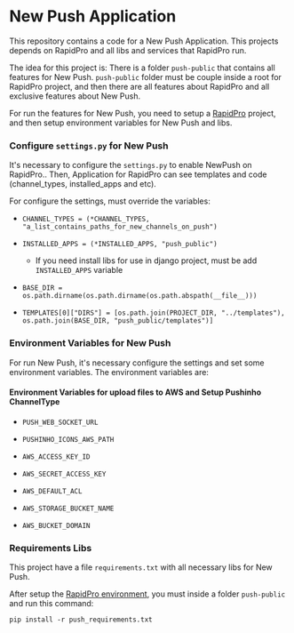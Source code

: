 # New Push Application

This repository contains a code for a New Push Application. This projects depends on RapidPro and all libs and services that RapidPro run.  

The idea for this project is: There is a folder `push-public` that contains all features for New Push. `push-public` folder must be couple inside a root for RapidPro project, and then there are all features about RapidPro and all exclusive features about New Push.

For run the features for New Push, you need to setup a [RapidPro](http://rapidpro.github.io/rapidpro/docs/) project, and then setup environment variables for New Push and libs.

### Configure `settings.py` for New Push

It's necessary to configure the `settings.py` to enable NewPush on RapidPro.. Then, Application for RapidPro can see templates and code (channel_types, installed_apps and etc).  

For configure the settings, must override the variables:

* `CHANNEL_TYPES = (*CHANNEL_TYPES, "a_list_contains_paths_for_new_channels_on_push")`

* `INSTALLED_APPS = (*INSTALLED_APPS, "push_public")`
	- If you need install libs for use in django project, must be add `INSTALLED_APPS` variable

* `BASE_DIR = os.path.dirname(os.path.dirname(os.path.abspath(__file__)))`

* `TEMPLATES[0]["DIRS"] = [os.path.join(PROJECT_DIR, "../templates"), os.path.join(BASE_DIR, "push_public/templates")]`

### Environment Variables for New Push

For run New Push, it's necessary configure the settings and set some environment variables. The environment variables are:

#### Environment Variables for upload files to AWS and Setup Pushinho ChannelType

* `PUSH_WEB_SOCKET_URL`

* `PUSHINHO_ICONS_AWS_PATH`

* `AWS_ACCESS_KEY_ID`

* `AWS_SECRET_ACCESS_KEY`

* `AWS_DEFAULT_ACL`

* `AWS_STORAGE_BUCKET_NAME`

* `AWS_BUCKET_DOMAIN`

### Requirements Libs

This project have a file `requirements.txt` with all necessary libs for New Push.

After setup the [RapidPro environment](http://rapidpro.github.io/rapidpro/docs/development/), you must inside a folder `push-public` and run this command:

`pip install -r push_requirements.txt`
